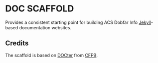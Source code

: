 # DOC SCAFFOLD

Provides a consistent starting point for building ACS Dobfar Info [Jekyll](https://jekyllrb.com/)-based documentation websites.

## Credits

The scaffold is based on [DOCter](https://github.com/cfpb/docter/) from [CFPB](http://cfpb.github.io/).
